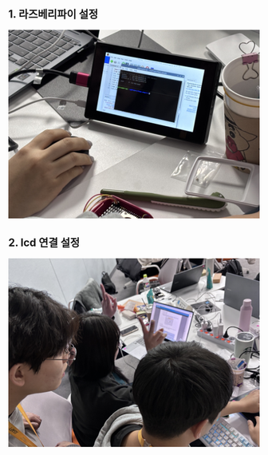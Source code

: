 ## 1. 라즈베리파이 설정
![alt text](BF098B91-6CAD-47B7-8AF6-4D385DFA42F0.jpg)

## 2. lcd 연결 설정
![alt text](C6089DB8-6302-4C67-8968-01D4DBACCC1A.jpg) 